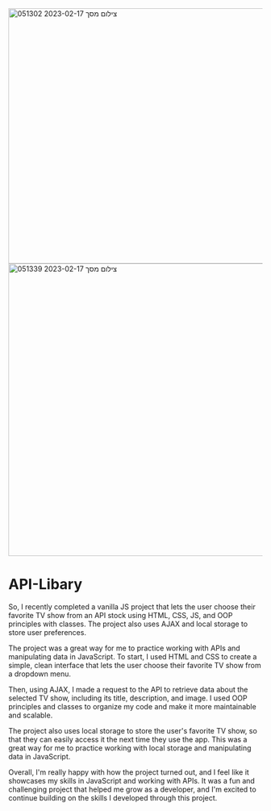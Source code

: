 <img width="506" alt="צילום מסך 2023-02-17 051302" src="https://user-images.githubusercontent.com/93730629/219540612-66940331-896b-40f7-aee9-bc99f0d776a7.png">
<img width="580" alt="צילום מסך 2023-02-17 051339" src="https://user-images.githubusercontent.com/93730629/219540616-466fc19c-af55-4265-8d58-f809229bc87f.png">

# API-Libary
So, I recently completed a vanilla JS project that lets the user choose their favorite TV show from an API stock using HTML, CSS, JS, and OOP principles with classes. The project also uses AJAX and local storage to store user preferences.

The project was a great way for me to practice working with APIs and manipulating data in JavaScript. To start, I used HTML and CSS to create a simple, clean interface that lets the user choose their favorite TV show from a dropdown menu.

Then, using AJAX, I made a request to the API to retrieve data about the selected TV show, including its title, description, and image. I used OOP principles and classes to organize my code and make it more maintainable and scalable.

The project also uses local storage to store the user's favorite TV show, so that they can easily access it the next time they use the app. This was a great way for me to practice working with local storage and manipulating data in JavaScript.

Overall, I'm really happy with how the project turned out, and I feel like it showcases my skills in JavaScript and working with APIs. It was a fun and challenging project that helped me grow as a developer, and I'm excited to continue building on the skills I developed through this project.
